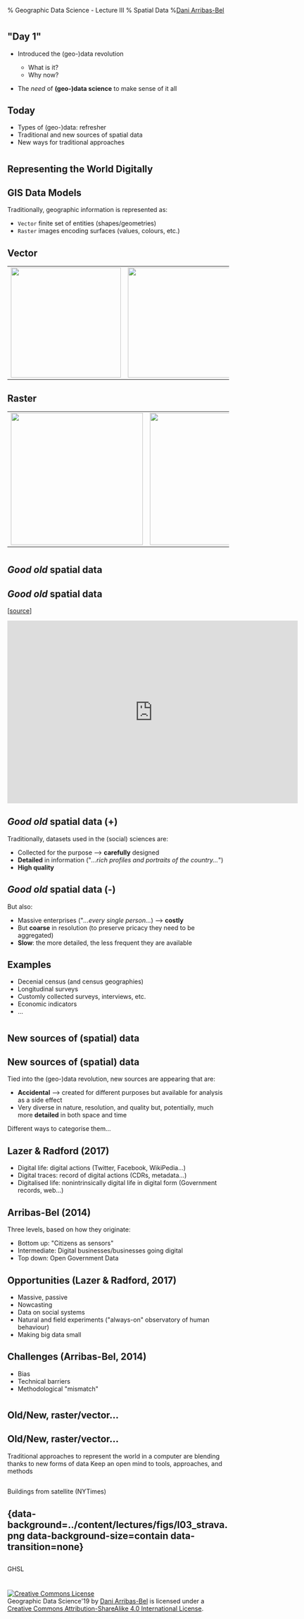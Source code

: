 % Geographic Data Science - Lecture III
% Spatial Data
%[Dani Arribas-Bel](http://darribas.org)

#
## "Day 1"

- Introduced the (geo-)data revolution

    * What is it?
    * Why now?

- The *need* of **(geo-)data science** to make sense of it all

## Today

- Types of (geo-)data: refresher
- Traditional and new sources of spatial data
- New ways for traditional approaches

# 
## Representing the World Digitally
## GIS Data Models
Traditionally, geographic information is represented as:

- `Vector` <span class='fragment'><span class='hlg'>finite</span> set of entities (<span class='hlg'>shapes</span>/geometries)</span>
- `Raster` <span class='fragment'> <span class='hlg'>images</span> encoding <span
  class='hlg'>surfaces</span> (values, colours, etc.)</span>

## Vector

<table>
<col width="33%">
<col width="33%">
<col width="33%">
<tr>
<td>
<img src="../content/lectures/figs/l03_points.png" style="height:250px">
</td>
<td>
<img src="../content/lectures/figs/l03_streets.png" style="height:250px">
</td>
<td>
<img src="../content/lectures/figs/l03_polygons.png" style="height:250px">
</td>
</tr>
</table>

## Raster

<table>
<col width="60%">
<col width="40%">
<tr>
<td>
<img src="../content/lectures/figs/l03_dem.jpg" style="height:300px">
</td>
<td>
<img src="../content/lectures/figs/l03_sat.jpg" style="height:300px">
</td>
</tr>
</table>

# 

## *Good old* spatial data

## *Good old* spatial data

[[source](https://www.youtube.com/embed/RY2J8ETZzLo)]

<iframe width="660" height="415" src="https://www.youtube.com/embed/RY2J8ETZzLo" frameborder="0" allowfullscreen></iframe>

## *Good old* spatial data (+)

Traditionally, datasets used in the (social) sciences are:

* Collected for the purpose --> **carefully** designed
* **Detailed** in information ("*...rich profiles and portraits of the country...*")
* **High quality**

## *Good old* spatial data (-)

But also: 

* Massive enterprises ("*...every single person...*) --> **costly**
* But **coarse** in resolution (to preserve pricacy they need to be
  aggregated)
* **Slow**: the more detailed, the less frequent they are available

## Examples

* Decenial census (and census geographies)
* Longitudinal surveys
* Customly collected surveys, interviews, etc.
* Economic indicators
* ...

#
## New sources of (spatial) data

## New sources of (spatial) data

Tied into the (geo-)data revolution, new sources are appearing that are:

* <span class='hlg'>**Accidental**</span> --> created for different purposes but available for analysis
  as a side effect
* Very <span class='hlg'>diverse</span> in nature, resolution, and quality but, potentially, much more
  **detailed** in both space and time

Different ways to categorise them...

## Lazer & Radford (2017)

* <span class='hlg'>Digital life</span>: digital actions (Twitter, Facebook, WikiPedia...)
* <span class='hlg'>Digital traces</span>: record of digital actions (CDRs, metadata...)
* <span class='hlg'>Digitalised life</span>: nonintrinsically digital life in digital form (Government
  records, web...)

## Arribas-Bel (2014)

Three levels, based on how they originate:

* <span class='hlg'>Bottom up</span>: "Citizens as sensors"
* <span class='hlg'>Intermediate</span>: Digital businesses/businesses going digital
* <span class='hlg'>Top down</span>: Open Government Data

## Opportunities (Lazer & Radford, 2017)

* Massive, passive 
* Nowcasting
* Data on social systems
* Natural and field experiments ("always-on" observatory of human behaviour)
* Making big data small

## Challenges (Arribas-Bel, 2014)

* Bias
* Technical barriers
* Methodological "mismatch"

#
## Old/New, raster/vector...
## Old/New, raster/vector...

<span class='fragment'>
Traditional <span class='hlg'>approaches</span> to represent the world in a computer are <span class='hlg'>blending</span> thanks to
new forms of data
</span>

<span class='fragment'>
Keep an <span class='hlg'>open mind</span> to tools, approaches, and methods
</span>

##

Buildings from satellite (NYTimes)

## {data-background=../content/lectures/figs/l03_strava.png data-background-size=contain data-transition=none}

##

GHSL

#
     
<a rel="license" href="http://creativecommons.org/licenses/by-sa/4.0/"><img alt="Creative Commons License" style="border-width:0" src="https://i.creativecommons.org/l/by-sa/4.0/88x31.png" /></a><br /><span xmlns:dct="http://purl.org/dc/terms/" property="dct:title">Geographic Data Science'19</span> by <a xmlns:cc="http://creativecommons.org/ns#" href="http://darribas.org" property="cc:attributionName" rel="cc:attributionURL">Dani Arribas-Bel</a> is licensed under a <a rel="license" href="http://creativecommons.org/licenses/by-sa/4.0/">Creative Commons Attribution-ShareAlike 4.0 International License</a>.


